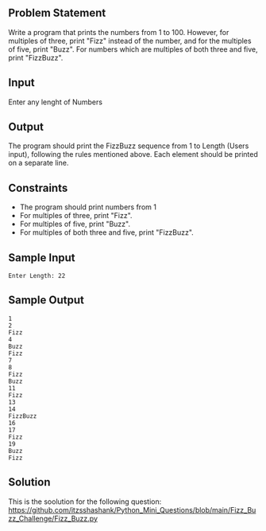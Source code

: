 ## Problem Statement
Write a program that prints the numbers from 1 to 100. However, for multiples of three, print "Fizz" instead of the number, and for the multiples of five, print "Buzz". For numbers which are multiples of both three and five, print "FizzBuzz".

## Input
Enter any lenght of Numbers

## Output
The program should print the FizzBuzz sequence from 1 to Length (Users input), following the rules mentioned above. Each element should be printed on a separate line.

## Constraints
- The program should print numbers from 1
- For multiples of three, print "Fizz".
- For multiples of five, print "Buzz".
- For multiples of both three and five, print "FizzBuzz".

## Sample Input
```
Enter Length: 22
```

## Sample Output
```
1
2
Fizz
4
Buzz
Fizz
7
8
Fizz
Buzz
11
Fizz
13
14
FizzBuzz
16
17
Fizz
19
Buzz
Fizz
```

## Solution
This is the soolution for the following question: https://github.com/itzsshashank/Python_Mini_Questions/blob/main/Fizz_Buzz_Challenge/Fizz_Buzz.py
